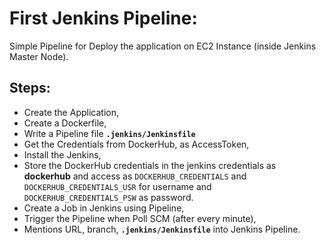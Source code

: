 # First Jenkins Pipeline:
Simple Pipeline for Deploy the application on EC2 Instance (inside Jenkins Master Node).

## Steps:
* Create the Application,
* Create a Dockerfile,
* Write a Pipeline file **`.jenkins/Jenkinsfile`**
* Get the Credentials from DockerHub, as AccessToken,
* Install the Jenkins,
* Store the DockerHub credentials in the jenkins credentials as **dockerhub** and access as `DOCKERHUB_CREDENTIALS` and `DOCKERHUB_CREDENTIALS_USR` for username and `DOCKERHUB_CREDENTIALS_PSW` as password.
* Create a Job in Jenkins using Pipeline,
* Trigger the Pipeline when Poll SCM (after every minute),
* Mentions URL, branch, **`.jenkins/Jenkinsfile`** into Jenkins Pipeline.
